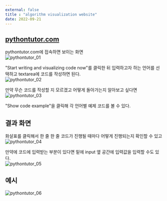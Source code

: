 ```yaml
---
external: false
title : "algorithm visualization website"
date: 2022-09-21
---
```


## [pythontutor.com](https://pythontutor.com)

pythontutor.com에 접속하면 보이는 화면  
![pythontutor_01](https://github.com/WoojinJeonkr/WoojinJeonkr.github.io/blob/main/assets/images/post/pythontutor_01.png?raw=true)

"Start writing and visualizing code now"를 클릭한 뒤 입력하고자 하는 언어를 선택하고 textarea에 코드를 작성하면 된다.  
![pythontutor_02](https://github.com/WoojinJeonkr/WoojinJeonkr.github.io/blob/main/assets/images/post/pythontutor_02.png?raw=true)

만약 무슨 코드를 작성할 지 모르겠고 어떻게 돌아가는지 알아보고 싶다면  
![pythontutor_03](https://github.com/WoojinJeonkr/WoojinJeonkr.github.io/blob/main/assets/images/post/pythontutor_03.png?raw=true)

"Show code example"을 클릭해 각 언어별 예제 코드를 볼 수 있다.

## 결과 화면

화살표를 클릭해서 한 줄 한 줄 코드가 진행될 때마다 어떻게 진행되는지 확인할 수 있고  
![pythontutor_04](https://github.com/WoojinJeonkr/WoojinJeonkr.github.io/blob/main/assets/images/post/pythontutor_04.png?raw=true)

만약에 코드에 입력받는 부분이 있다면 밑에 input 옆 공간에 입력값을 입력할 수도 있다.  
![pythontutor_05](https://github.com/WoojinJeonkr/WoojinJeonkr.github.io/blob/main/assets/images/post/pythontutor_05.png?raw=true)

## 예시

![pythontutor_06](https://github.com/WoojinJeonkr/WoojinJeonkr.github.io/blob/main/assets/images/post/pythontutor_06.png?raw=true)
